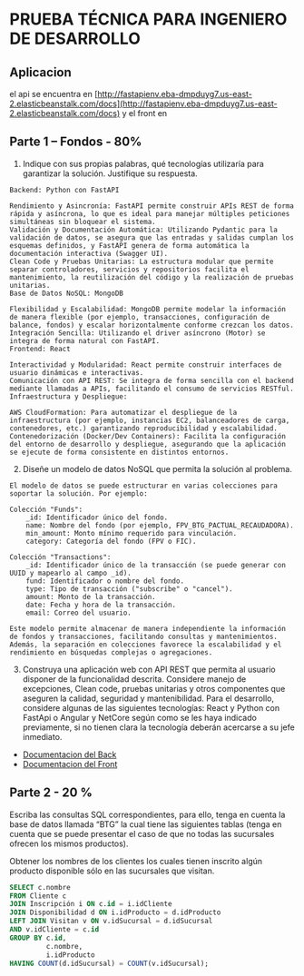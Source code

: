 # PRUEBA TÉCNICA PARA INGENIERO DE DESARROLLO

## Aplicacion

el api se encuentra en [http://fastapienv.eba-dmpduyg7.us-east-2.elasticbeanstalk.com/docs](http://fastapienv.eba-dmpduyg7.us-east-2.elasticbeanstalk.com/docs) y el front en []()

## Parte 1 – Fondos - 80%

1. Indique con sus propias palabras, qué tecnologías utilizaría para garantizar la
solución. Justifique su respuesta.

```
Backend: Python con FastAPI

Rendimiento y Asincronía: FastAPI permite construir APIs REST de forma rápida y asíncrona, lo que es ideal para manejar múltiples peticiones simultáneas sin bloquear el sistema.
Validación y Documentación Automática: Utilizando Pydantic para la validación de datos, se asegura que las entradas y salidas cumplan los esquemas definidos, y FastAPI genera de forma automática la documentación interactiva (Swagger UI).
Clean Code y Pruebas Unitarias: La estructura modular que permite separar controladores, servicios y repositorios facilita el mantenimiento, la reutilización del código y la realización de pruebas unitarias.
Base de Datos NoSQL: MongoDB

Flexibilidad y Escalabilidad: MongoDB permite modelar la información de manera flexible (por ejemplo, transacciones, configuración de balance, fondos) y escalar horizontalmente conforme crezcan los datos.
Integración Sencilla: Utilizando el driver asíncrono (Motor) se integra de forma natural con FastAPI.
Frontend: React

Interactividad y Modularidad: React permite construir interfaces de usuario dinámicas e interactivas.
Comunicación con API REST: Se integra de forma sencilla con el backend mediante llamadas a APIs, facilitando el consumo de servicios RESTful.
Infraestructura y Despliegue:

AWS CloudFormation: Para automatizar el despliegue de la infraestructura (por ejemplo, instancias EC2, balanceadores de carga, contenedores, etc.) garantizando reproducibilidad y escalabilidad.
Contenedorización (Docker/Dev Containers): Facilita la configuración del entorno de desarrollo y despliegue, asegurando que la aplicación se ejecute de forma consistente en distintos entornos.

```

2. Diseñe un modelo de datos NoSQL que permita la solución al problema.

```
El modelo de datos se puede estructurar en varias colecciones para soportar la solución. Por ejemplo:

Colección "Funds":
    _id: Identificador único del fondo.
    name: Nombre del fondo (por ejemplo, FPV_BTG_PACTUAL_RECAUDADORA).
    min_amount: Monto mínimo requerido para vinculación.
    category: Categoría del fondo (FPV o FIC).
    
Colección "Transactions":
    _id: Identificador único de la transacción (se puede generar con UUID y mapearlo al campo _id).
    fund: Identificador o nombre del fondo.
    type: Tipo de transacción ("subscribe" o "cancel").
    amount: Monto de la transacción.
    date: Fecha y hora de la transacción.
    email: Correo del usuario.
    
Este modelo permite almacenar de manera independiente la información de fondos y transacciones, facilitando consultas y mantenimientos. Además, la separación en colecciones favorece la escalabilidad y el rendimiento en búsquedas complejas o agregaciones.
```

3. Construya una aplicación web con API REST que permita al usuario disponer de la
funcionalidad descrita. Considere manejo de excepciones, Clean code, pruebas
unitarias y otros componentes que aseguren la calidad, seguridad y mantenibilidad.
Para el desarrollo, considere algunas de las siguientes tecnologías: React y Python
con FastApi o Angular y NetCore según como se les haya indicado previamente, si
no tienen clara la tecnología deberán acercarse a su jefe inmediato.

- [Documentacion del Back](/backend)
- [Documentacion del Front](/frontend)


## Parte 2 - 20 %

Escriba las consultas SQL correspondientes, para ello, tenga en cuenta la base de datos llamada
“BTG” la cual tiene las siguientes tablas (tenga en cuenta que se puede presentar el caso de que
no todas las sucursales ofrecen los mismos productos).

Obtener los nombres de los clientes los cuales tienen inscrito algún producto disponible sólo en
las sucursales que visitan.

```sql
SELECT c.nombre
FROM Cliente c
JOIN Inscripción i ON c.id = i.idCliente
JOIN Disponibilidad d ON i.idProducto = d.idProducto
LEFT JOIN Visitan v ON v.idSucursal = d.idSucursal
AND v.idCliente = c.id
GROUP BY c.id,
         c.nombre,
         i.idProducto
HAVING COUNT(d.idSucursal) = COUNT(v.idSucursal);
```